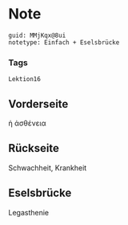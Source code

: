 # Note
```
guid: MMjKqx@8ui
notetype: Einfach + Eselsbrücke
```

### Tags
```
Lektion16
```

## Vorderseite
ἡ ἀσθένεια

## Rückseite
Schwachheit, Krankheit

## Eselsbrücke
Legasthenie
